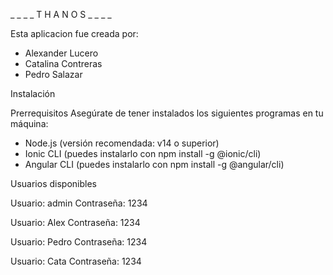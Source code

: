 _ _ _ _ T H A N O S _ _ _ _

Esta aplicacion fue creada por:
  - Alexander Lucero
  - Catalina Contreras
  - Pedro Salazar

Instalación

  Prerrequisitos
  Asegúrate de tener instalados los siguientes programas en tu máquina:

  - Node.js (versión recomendada: v14 o superior)
  - Ionic CLI (puedes instalarlo con npm install -g @ionic/cli)
  - Angular CLI (puedes instalarlo con npm install -g @angular/cli)

Usuarios disponibles

  Usuario: admin
  Contraseña: 1234
  
  Usuario: Alex
  Contraseña: 1234
  
  Usuario: Pedro
  Contraseña: 1234
  
  Usuario: Cata
  Contraseña: 1234
    
